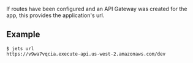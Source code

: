 If routes have been configured and an API Gateway was created for the app, this provides the application's url.

## Example

    $ jets url
    https://v9wa7vqcia.execute-api.us-west-2.amazonaws.com/dev